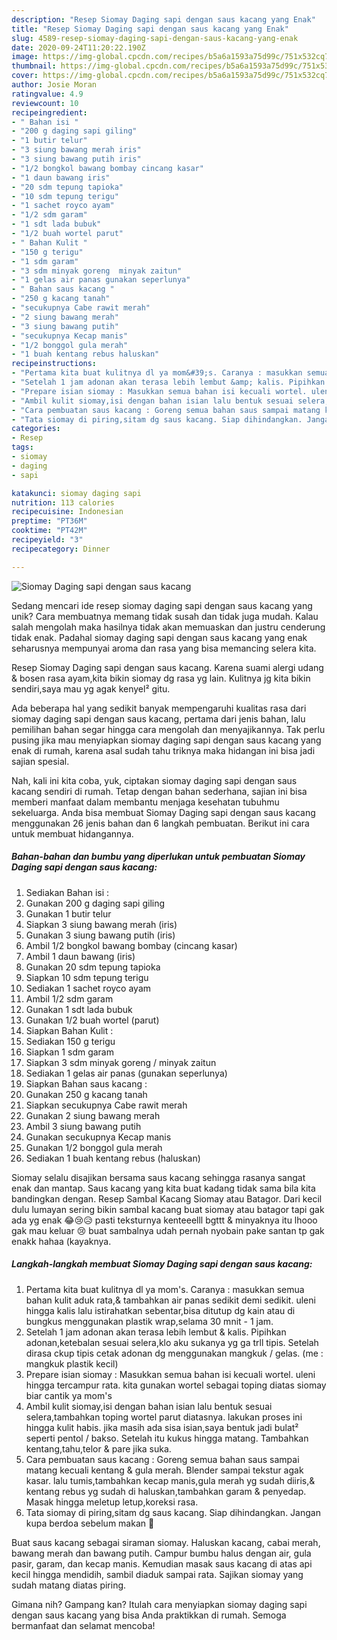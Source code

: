 ```yaml
---
description: "Resep Siomay Daging sapi dengan saus kacang yang Enak"
title: "Resep Siomay Daging sapi dengan saus kacang yang Enak"
slug: 4589-resep-siomay-daging-sapi-dengan-saus-kacang-yang-enak
date: 2020-09-24T11:20:22.190Z
image: https://img-global.cpcdn.com/recipes/b5a6a1593a75d99c/751x532cq70/siomay-daging-sapi-dengan-saus-kacang-foto-resep-utama.jpg
thumbnail: https://img-global.cpcdn.com/recipes/b5a6a1593a75d99c/751x532cq70/siomay-daging-sapi-dengan-saus-kacang-foto-resep-utama.jpg
cover: https://img-global.cpcdn.com/recipes/b5a6a1593a75d99c/751x532cq70/siomay-daging-sapi-dengan-saus-kacang-foto-resep-utama.jpg
author: Josie Moran
ratingvalue: 4.9
reviewcount: 10
recipeingredient:
- " Bahan isi "
- "200 g daging sapi giling"
- "1 butir telur"
- "3 siung bawang merah iris"
- "3 siung bawang putih iris"
- "1/2 bongkol bawang bombay cincang kasar"
- "1 daun bawang iris"
- "20 sdm tepung tapioka"
- "10 sdm tepung terigu"
- "1 sachet royco ayam"
- "1/2 sdm garam"
- "1 sdt lada bubuk"
- "1/2 buah wortel parut"
- " Bahan Kulit "
- "150 g terigu"
- "1 sdm garam"
- "3 sdm minyak goreng  minyak zaitun"
- "1 gelas air panas gunakan seperlunya"
- " Bahan saus kacang "
- "250 g kacang tanah"
- "secukupnya Cabe rawit merah"
- "2 siung bawang merah"
- "3 siung bawang putih"
- "secukupnya Kecap manis"
- "1/2 bonggol gula merah"
- "1 buah kentang rebus haluskan"
recipeinstructions:
- "Pertama kita buat kulitnya dl ya mom&#39;s. Caranya : masukkan semua bahan kulit aduk rata,&amp; tambahkan air panas sedikit demi sedikit. uleni hingga kalis lalu istirahatkan sebentar,bisa ditutup dg kain atau di bungkus menggunakan plastik wrap,selama 30 mnit - 1 jam."
- "Setelah 1 jam adonan akan terasa lebih lembut &amp; kalis. Pipihkan adonan,ketebalan sesuai selera,klo aku sukanya yg ga trll tipis. Setelah dirasa ckup tipis cetak adonan dg menggunakan mangkuk / gelas. (me : mangkuk plastik kecil)"
- "Prepare isian siomay : Masukkan semua bahan isi kecuali wortel. uleni hingga tercampur rata. kita gunakan wortel sebagai toping diatas siomay biar cantik ya mom&#39;s"
- "Ambil kulit siomay,isi dengan bahan isian lalu bentuk sesuai selera,tambahkan toping wortel parut diatasnya. lakukan proses ini hingga kulit habis. jika masih ada sisa isian,saya bentuk jadi bulat² seperti pentol / bakso. Setelah itu kukus hingga matang. Tambahkan kentang,tahu,telor &amp; pare jika suka."
- "Cara pembuatan saus kacang : Goreng semua bahan saus sampai matang kecuali kentang &amp; gula merah. Blender sampai tekstur agak kasar. lalu tumis,tambahkan kecap manis,gula merah yg sudah diiris,&amp; kentang rebus yg sudah di haluskan,tambahkan garam &amp; penyedap. Masak hingga meletup letup,koreksi rasa."
- "Tata siomay di piring,sitam dg saus kacang. Siap dihindangkan. Jangan kupa berdoa sebelum makan 💖"
categories:
- Resep
tags:
- siomay
- daging
- sapi

katakunci: siomay daging sapi 
nutrition: 113 calories
recipecuisine: Indonesian
preptime: "PT36M"
cooktime: "PT42M"
recipeyield: "3"
recipecategory: Dinner

---
```



![Siomay Daging sapi dengan saus kacang](https://img-global.cpcdn.com/recipes/b5a6a1593a75d99c/751x532cq70/siomay-daging-sapi-dengan-saus-kacang-foto-resep-utama.jpg)

Sedang mencari ide resep siomay daging sapi dengan saus kacang yang unik? Cara membuatnya memang tidak susah dan tidak juga mudah. Kalau salah mengolah maka hasilnya tidak akan memuaskan dan justru cenderung tidak enak. Padahal siomay daging sapi dengan saus kacang yang enak seharusnya mempunyai aroma dan rasa yang bisa memancing selera kita.

Resep Siomay Daging sapi dengan saus kacang. Karena suami alergi udang &amp; bosen rasa ayam,kita bikin siomay dg rasa yg lain. Kulitnya jg kita bikin sendiri,saya mau yg agak kenyel² gitu.

Ada beberapa hal yang sedikit banyak mempengaruhi kualitas rasa dari siomay daging sapi dengan saus kacang, pertama dari jenis bahan, lalu pemilihan bahan segar hingga cara mengolah dan menyajikannya. Tak perlu pusing jika mau menyiapkan siomay daging sapi dengan saus kacang yang enak di rumah, karena asal sudah tahu triknya maka hidangan ini bisa jadi sajian spesial.


Nah, kali ini kita coba, yuk, ciptakan siomay daging sapi dengan saus kacang sendiri di rumah. Tetap dengan bahan sederhana, sajian ini bisa memberi manfaat dalam membantu menjaga kesehatan tubuhmu sekeluarga. Anda bisa membuat Siomay Daging sapi dengan saus kacang menggunakan 26 jenis bahan dan 6 langkah pembuatan. Berikut ini cara untuk membuat hidangannya.

<!--inarticleads1-->

##### Bahan-bahan dan bumbu yang diperlukan untuk pembuatan Siomay Daging sapi dengan saus kacang:

1. Sediakan  Bahan isi :
1. Gunakan 200 g daging sapi giling
1. Gunakan 1 butir telur
1. Siapkan 3 siung bawang merah (iris)
1. Gunakan 3 siung bawang putih (iris)
1. Ambil 1/2 bongkol bawang bombay (cincang kasar)
1. Ambil 1 daun bawang (iris)
1. Gunakan 20 sdm tepung tapioka
1. Siapkan 10 sdm tepung terigu
1. Sediakan 1 sachet royco ayam
1. Ambil 1/2 sdm garam
1. Gunakan 1 sdt lada bubuk
1. Gunakan 1/2 buah wortel (parut)
1. Siapkan  Bahan Kulit :
1. Sediakan 150 g terigu
1. Siapkan 1 sdm garam
1. Siapkan 3 sdm minyak goreng / minyak zaitun
1. Sediakan 1 gelas air panas (gunakan seperlunya)
1. Siapkan  Bahan saus kacang :
1. Gunakan 250 g kacang tanah
1. Siapkan secukupnya Cabe rawit merah
1. Gunakan 2 siung bawang merah
1. Ambil 3 siung bawang putih
1. Gunakan secukupnya Kecap manis
1. Gunakan 1/2 bonggol gula merah
1. Sediakan 1 buah kentang rebus (haluskan)


Siomay selalu disajikan bersama saus kacang sehingga rasanya sangat enak dan mantap. Saus kacang yang kita buat kadang tidak sama bila kita bandingkan dengan. Resep Sambal Kacang Siomay atau Batagor. Dari kecil dulu lumayan sering bikin sambal kacang buat siomay atau batagor tapi gak ada yg enak 😂😢😥 pasti teksturnya kenteeelll bgttt &amp; minyaknya itu lhooo gak mau keluar 😢 buat sambalnya udah pernah nyobain pake santan tp gak enakk hahaa (kayaknya. 

<!--inarticleads2-->

##### Langkah-langkah membuat Siomay Daging sapi dengan saus kacang:

1. Pertama kita buat kulitnya dl ya mom&#39;s. Caranya : masukkan semua bahan kulit aduk rata,&amp; tambahkan air panas sedikit demi sedikit. uleni hingga kalis lalu istirahatkan sebentar,bisa ditutup dg kain atau di bungkus menggunakan plastik wrap,selama 30 mnit - 1 jam.
1. Setelah 1 jam adonan akan terasa lebih lembut &amp; kalis. Pipihkan adonan,ketebalan sesuai selera,klo aku sukanya yg ga trll tipis. Setelah dirasa ckup tipis cetak adonan dg menggunakan mangkuk / gelas. (me : mangkuk plastik kecil)
1. Prepare isian siomay : Masukkan semua bahan isi kecuali wortel. uleni hingga tercampur rata. kita gunakan wortel sebagai toping diatas siomay biar cantik ya mom&#39;s
1. Ambil kulit siomay,isi dengan bahan isian lalu bentuk sesuai selera,tambahkan toping wortel parut diatasnya. lakukan proses ini hingga kulit habis. jika masih ada sisa isian,saya bentuk jadi bulat² seperti pentol / bakso. Setelah itu kukus hingga matang. Tambahkan kentang,tahu,telor &amp; pare jika suka.
1. Cara pembuatan saus kacang : Goreng semua bahan saus sampai matang kecuali kentang &amp; gula merah. Blender sampai tekstur agak kasar. lalu tumis,tambahkan kecap manis,gula merah yg sudah diiris,&amp; kentang rebus yg sudah di haluskan,tambahkan garam &amp; penyedap. Masak hingga meletup letup,koreksi rasa.
1. Tata siomay di piring,sitam dg saus kacang. Siap dihindangkan. Jangan kupa berdoa sebelum makan 💖


Buat saus kacang sebagai siraman siomay. Haluskan kacang, cabai merah, bawang merah dan bawang putih. Campur bumbu halus dengan air, gula pasir, garam, dan kecap manis. Kemudian masak saus kacang di atas api kecil hingga mendidih, sambil diaduk sampai rata. Sajikan siomay yang sudah matang diatas piring. 

Gimana nih? Gampang kan? Itulah cara menyiapkan siomay daging sapi dengan saus kacang yang bisa Anda praktikkan di rumah. Semoga bermanfaat dan selamat mencoba!
